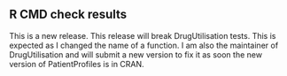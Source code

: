 ## R CMD check results

This is a new release. This release will break DrugUtilisation tests. This is 
expected as I changed the name of a function. I am also the maintainer of 
DrugUtilisation and will submit a new version to fix it as soon the new version 
of PatientProfiles is in CRAN.
